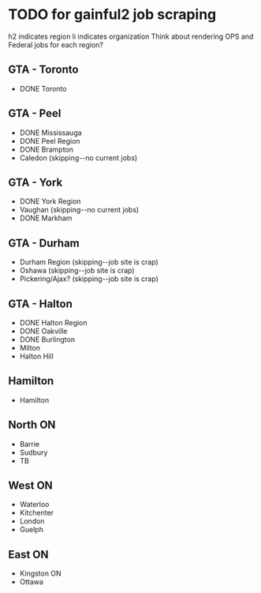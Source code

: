 # TODO for gainful2 job scraping
h2 indicates region
li indicates organization
Think about rendering OPS and Federal jobs for each region?

## GTA - Toronto
- DONE Toronto

## GTA - Peel
- DONE Mississauga
- DONE Peel Region
- DONE Brampton
- Caledon (skipping--no current jobs)

## GTA - York
- DONE York Region
- Vaughan (skipping--no current jobs)
- DONE Markham

## GTA - Durham
- Durham Region (skipping--job site is crap)
- Oshawa (skipping--job site is crap)
- Pickering/Ajax? (skipping--job site is crap)

## GTA - Halton
- DONE Halton Region
- DONE Oakville
- DONE Burlington
- Milton
- Halton Hill

## Hamilton
- Hamilton

## North ON
- Barrie
- Sudbury
- TB

## West ON
- Waterloo
- Kitchenter
- London
- Guelph

## East ON
- Kingston ON
- Ottawa

